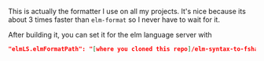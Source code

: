 This is actually the formatter I use on all my projects.
It's nice because its about 3 times faster than `elm-format` so I never have to wait for it.

After building it, you can set it for the elm language server with
```json
"elmLS.elmFormatPath": "[where you cloned this repo]/elm-syntax-to-fsharp/example-elm-formatter/bin/release/net9.0/[your-architecture]/native/example-elm-formatter"
```
